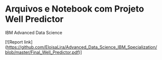 # Arquivos e Notebook com Projeto Well Predictor

IBM Advanced Data Science 

[![Report link] (https://github.com/EloisaLira/Advanced_Data_Science_IBM_Specialization/blob/master/Final_Well_Predictor.pdf)]


